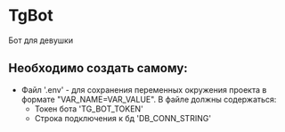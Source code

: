 # TgBot
Бот для девушки

## Необходимо создать самому:
+ Файл '.env' - для сохранения переменных окружения проекта в формате "VAR_NAME=VAR_VALUE". В файле должны содержаться:
  + Токен бота 'TG_BOT_TOKEN'
  + Строка подключения к бд 'DB_CONN_STRING'
